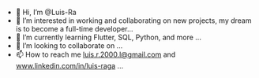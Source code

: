 - 👋 Hi, I’m @Luis-Ra
- 👀 I’m interested in working and collaborating on new projects, my dream is to become a full-time developer...
- 🌱 I’m currently learning Flutter, SQL, Python, and more ...
- 💞️ I’m looking to collaborate on ...
- 📫 How to reach me luis.r.2000.l@gmail.com and www.linkedin.com/in/luis-raga ...

<!---
Luis-Ra/Luis-Ra is a ✨ special ✨ repository because its `README.md` (this file) appears on your GitHub profile.
You can click the Preview link to take a look at your changes.
--->
